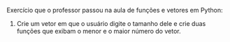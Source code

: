Exercício que o professor passou na aula de funções e vetores em Python:
1. Crie um vetor em que o usuário digite o tamanho dele e crie duas funções que exibam o menor e o maior número do vetor. 
